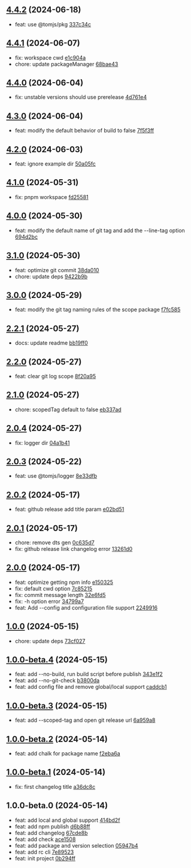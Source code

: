 ## [4.4.2](https://github.com/tomjs/release-cli/compare/v4.4.1...v4.4.2) (2024-06-18)

- feat: use @tomjs/pkg [337c34c](https://github.com/tomjs/release-cli/commit/337c34c)

## [4.4.1](https://github.com/tomjs/release-cli/compare/v4.4.0...v4.4.1) (2024-06-07)

- fix: workspace cwd [e1c904a](https://github.com/tomjs/release-cli/commit/e1c904a)
- chore: update packageManager [68bae43](https://github.com/tomjs/release-cli/commit/68bae43)

## [4.4.0](https://github.com/tomjs/release-cli/compare/v4.3.0...v4.4.0) (2024-06-04)

- fix: unstable versions should use prerelease [4d761e4](https://github.com/tomjs/release-cli/commit/4d761e4)

## [4.3.0](https://github.com/tomjs/release-cli/compare/v4.2.0...v4.3.0) (2024-06-04)

- feat: modify the default behavior of build to false [7f5f3ff](https://github.com/tomjs/release-cli/commit/7f5f3ff)

## [4.2.0](https://github.com/tomjs/release-cli/compare/v4.1.0...v4.2.0) (2024-06-03)

- feat: ignore example dir [50a05fc](https://github.com/tomjs/release-cli/commit/50a05fc)

## [4.1.0](https://github.com/tomjs/release-cli/compare/v4.0.0...v4.1.0) (2024-05-31)

- fix: pnpm workspace [fd25581](https://github.com/tomjs/release-cli/commit/fd25581)

## [4.0.0](https://github.com/tomjs/release-cli/compare/v3.1.0...v4.0.0) (2024-05-30)

- feat: modify the default name of git tag and add the --line-tag option [694d2bc](https://github.com/tomjs/release-cli/commit/694d2bc)

## [3.1.0](https://github.com/tomjs/release-cli/compare/v3.0.0...v3.1.0) (2024-05-30)

- feat: optimize git commit [38da010](https://github.com/tomjs/release-cli/commit/38da010)
- chore: update deps [9422b9b](https://github.com/tomjs/release-cli/commit/9422b9b)

## [3.0.0](https://github.com/tomjs/release-cli/compare/v2.2.1...v3.0.0) (2024-05-29)

- feat: modify the git tag naming rules of the scope package [f7fc585](https://github.com/tomjs/release-cli/commit/f7fc585)

## [2.2.1](https://github.com/tomjs/release-cli/compare/v2.2.0...v2.2.1) (2024-05-27)

- docs: update readme [bb19ff0](https://github.com/tomjs/release-cli/commit/bb19ff0)

## [2.2.0](https://github.com/tomjs/release-cli/compare/v2.1.0...v2.2.0) (2024-05-27)

- feat: clear git log scope [8f20a95](https://github.com/tomjs/release-cli/commit/8f20a95)

## [2.1.0](https://github.com/tomjs/release-cli/compare/v2.0.4...v2.1.0) (2024-05-27)

- chore: scopedTag default to false [eb337ad](https://github.com/tomjs/release-cli/commit/eb337ad)

## [2.0.4](https://github.com/tomjs/release-cli/compare/v2.0.3...v2.0.4) (2024-05-27)

- fix: logger dir [04a1b41](https://github.com/tomjs/release-cli/commit/04a1b41)

## [2.0.3](https://github.com/tomjs/release-cli/compare/v2.0.2...v2.0.3) (2024-05-22)

- feat: use @tomjs/logger [8e33dfb](https://github.com/tomjs/release-cli/commit/8e33dfb)

## [2.0.2](https://github.com/tomjs/release-cli/compare/v2.0.1...v2.0.2) (2024-05-17)

- feat: github release add title param [e02bd51](https://github.com/tomjs/release-cli/commit/e02bd51)

## [2.0.1](https://github.com/tomjs/release-cli/compare/v2.0.0...v2.0.1) (2024-05-17)

- chore: remove dts gen [0c635d7](https://github.com/tomjs/release-cli/commit/0c635d7)
- fix: github release link changelog error [13261d0](https://github.com/tomjs/release-cli/commit/13261d0)

## [2.0.0](https://github.com/tomjs/release-cli/compare/v1.0.0...v2.0.0) (2024-05-17)

- feat: optimize getting npm info [e150325](https://github.com/tomjs/release-cli/commit/e150325)
- fix: default cwd option [7c85215](https://github.com/tomjs/release-cli/commit/7c85215)
- fix: commit message length [32e6fd5](https://github.com/tomjs/release-cli/commit/32e6fd5)
- fix: -h option error [34799a7](https://github.com/tomjs/release-cli/commit/34799a7)
- feat: Add --config and configuration file support [2249916](https://github.com/tomjs/release-cli/commit/2249916)

## [1.0.0](https://github.com/tomjs/release-cli/compare/v1.0.0-beta.4...v1.0.0) (2024-05-15)

- chore: update deps [73cf027](https://github.com/tomjs/release-cli/commit/73cf027)

## [1.0.0-beta.4](https://github.com/tomjs/release-cli/compare/v1.0.0-beta.3...v1.0.0-beta.4) (2024-05-15)

- feat: add --no-build, run build script before publish [343e1f2](https://github.com/tomjs/release-cli/commit/343e1f2)
- feat: add --no-git-check [b3800da](https://github.com/tomjs/release-cli/commit/b3800da)
- feat: add config file and remove global/local support [caddcb1](https://github.com/tomjs/release-cli/commit/caddcb1)

## [1.0.0-beta.3](https://github.com/tomjs/release-cli/compare/v1.0.0-beta.2...v1.0.0-beta.3) (2024-05-15)

- feat: add --scoped-tag and open git release url [6a959a8](https://github.com/tomjs/release-cli/commit/6a959a8)

## [1.0.0-beta.2](https://github.com/tomjs/release-cli/compare/v1.0.0-beta.1...v1.0.0-beta.2) (2024-05-14)

- feat: add chalk for package name [f2eba6a](https://github.com/tomjs/release-cli/commit/f2eba6a)

## [1.0.0-beta.1](https://github.com/tomjs/release-cli/compare/v1.0.0-beta.0...v1.0.0-beta.1) (2024-05-14)

- fix: first changelog title [a36dc8c](https://github.com/tomjs/release-cli/commit/a36dc8c)

## 1.0.0-beta.0 (2024-05-14)

- feat: add local and global support [414bd2f](https://github.com/tomjs/release-cli/commit/414bd2f)
- feat: add npm publish [d6b88ff](https://github.com/tomjs/release-cli/commit/d6b88ff)
- feat: add changelog [67cde8b](https://github.com/tomjs/release-cli/commit/67cde8b)
- feat: add check [ace1508](https://github.com/tomjs/release-cli/commit/ace1508)
- feat: add package and version selection [05947b4](https://github.com/tomjs/release-cli/commit/05947b4)
- feat: add rc cli [7e89523](https://github.com/tomjs/release-cli/commit/7e89523)
- feat: init project [0b294ff](https://github.com/tomjs/release-cli/commit/0b294ff)
